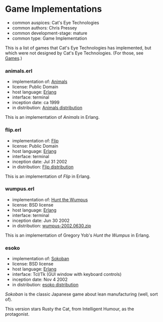 Game Implementations
====================

*   common auspices: Cat's Eye Technologies
*   common authors: Chris Pressey
*   common development-stage: mature
*   common type: Game Implementation

This is a list of games that Cat's Eye Technologies has implemented,
but which were not designed by Cat's Eye Technologies.
(For those, see [Games](../article/Games.md).)

### animals.erl

*   implementation of: [Animals][]
*   license: Public Domain
*   host language: [Erlang][]
*   interface: terminal
*   inception date: ca 1999
*   in distribution: [Animals distribution](https://catseye.tc/distribution/Animals_distribution)

This is an implementation of _Animals_ in Erlang.

### flip.erl

*   implementation of: [Flip][]
*   license: Public Domain
*   host language: [Erlang][]
*   interface: terminal
*   inception date: Jul 31 2002
*   in distribution: [Flip distribution](https://catseye.tc/distribution/Flip_distribution)

This is an implementation of _Flip_ in Erlang.

### wumpus.erl

*   implementation of: [Hunt the Wumpus][]
*   license: BSD license
*   host language: [Erlang][]
*   interface: terminal
*   inception date: Jun 30 2002
*   in distribution: [wumpus-2002.0630.zip](https://static.catseye.tc/distfiles/wumpus-2002.0630.zip)

This is an implementation of Gregory Yob's _Hunt the Wumpus_ in Erlang.

### esoko

*   implementation of: [Sokoban][]
*   license: BSD license
*   host language: [Erlang][]
*   interface: Tcl/Tk (GUI window with keyboard controls)
*   inception date: Nov 4 2002
*   in distribution: [esoko distribution](https://catseye.tc/distribution/esoko_distribution)

_Sokoban_ is the classic Japanese game about lean manufacturing (well, sort of).

This version stars Rusty the Cat, from Intelligent Humour, as the protagonist.

[Hunt the Wumpus]: https://github.com/cpressey/Some-Games-of-Note/blob/master/article/Classic%20Computer%20Games.md#hunt-the-wumpus
[Sokoban]: https://github.com/cpressey/Some-Games-of-Note/blob/master/article/Classic%20Computer%20Games.md#sokoban
[Flip]: https://github.com/cpressey/Some-Games-of-Note/blob/master/article/Classic%20Computer%20Games.md#flip
[Animals]: https://github.com/cpressey/Some-Games-of-Note/blob/master/article/Classic%20Computer%20Games.md#animals
[Erlang]: ../article/Project%20Dependencies.md#erlang

